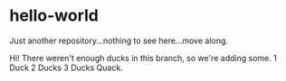 # hello-world
Just another repository...nothing to see here...move along.

Hi! There weren't enough ducks in this branch, so we're adding some. 1 Duck 2 Ducks 3 Ducks
Quack.
